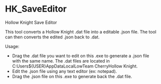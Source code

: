 # HK_SaveEditor
Hollow Knight Save Editor

This tool converts a Hollow Knight .dat file into a editable .json file. The tool can then converts the edited .json back to .dat.

Usage: 
  - Drag the .dat file you want to edit on this .exe to generate a .json file with the same name. The .dat files are located in C:Users${USER}AppDataLocalLowTeam CherryHollow Knight.
  - Edit the .json file using any text editor (ex: notepad).
  - Drag the .json file on this .exe to generate back the .dat file.
 